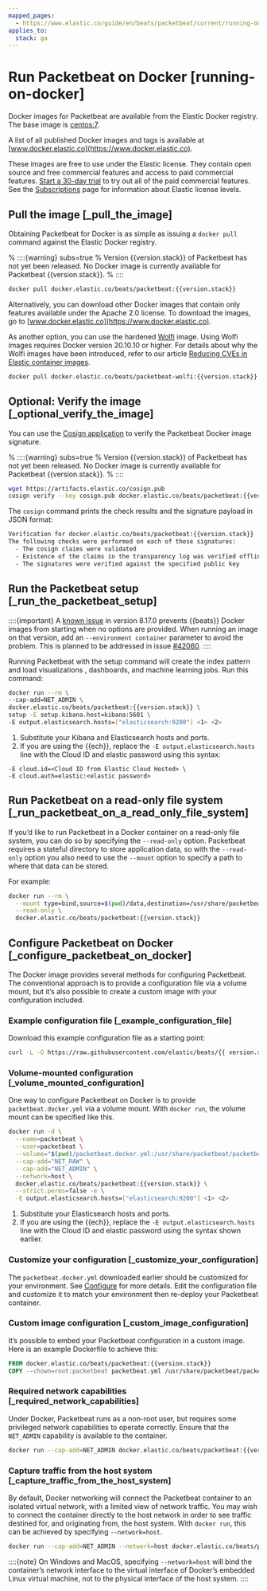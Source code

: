 ```yaml
---
mapped_pages:
  - https://www.elastic.co/guide/en/beats/packetbeat/current/running-on-docker.html
applies_to:
  stack: ga
---
```


# Run Packetbeat on Docker [running-on-docker]

Docker images for Packetbeat are available from the Elastic Docker registry. The base image is [centos:7](https://hub.docker.com/_/centos/).

A list of all published Docker images and tags is available at [www.docker.elastic.co](https://www.docker.elastic.co).

These images are free to use under the Elastic license. They contain open source and free commercial features and access to paid commercial features. [Start a 30-day trial](docs-content://deploy-manage/license/manage-your-license-in-self-managed-cluster.md) to try out all of the paid commercial features. See the [Subscriptions](https://www.elastic.co/subscriptions) page for information about Elastic license levels.

## Pull the image [_pull_the_image]

Obtaining Packetbeat for Docker is as simple as issuing a `docker pull` command against the Elastic Docker registry.

% ::::{warning} subs=true
% Version {{version.stack}} of Packetbeat has not yet been released. No Docker image is currently available for Packetbeat {{version.stack}}.
% ::::


```sh subs=true
docker pull docker.elastic.co/beats/packetbeat:{{version.stack}}
```

Alternatively, you can download other Docker images that contain only features available under the Apache 2.0 license. To download the images, go to [www.docker.elastic.co](https://www.docker.elastic.co).

As another option, you can use the hardened [Wolfi](https://wolfi.dev/) image. Using Wolfi images requires Docker version 20.10.10 or higher. For details about why the Wolfi images have been introduced, refer to our article [Reducing CVEs in Elastic container images](https://www.elastic.co/blog/reducing-cves-in-elastic-container-images).

```bash subs=true
docker pull docker.elastic.co/beats/packetbeat-wolfi:{{version.stack}}
```


## Optional: Verify the image [_optional_verify_the_image]

You can use the [Cosign application](https://docs.sigstore.dev/cosign/installation/) to verify the Packetbeat Docker image signature.

% ::::{warning} subs=true
% Version {{version.stack}} of Packetbeat has not yet been released. No Docker image is currently available for Packetbeat {{version.stack}}.
% ::::


```sh subs=true
wget https://artifacts.elastic.co/cosign.pub
cosign verify --key cosign.pub docker.elastic.co/beats/packetbeat:{{version.stack}}
```

The `cosign` command prints the check results and the signature payload in JSON format:

```sh subs=true
Verification for docker.elastic.co/beats/packetbeat:{{version.stack}} --
The following checks were performed on each of these signatures:
  - The cosign claims were validated
  - Existence of the claims in the transparency log was verified offline
  - The signatures were verified against the specified public key
```


## Run the Packetbeat setup [_run_the_packetbeat_setup]

::::{important}
A [known issue](https://github.com/elastic/beats/issues/42038) in version 8.17.0 prevents {{beats}} Docker images from starting when no options are provided. When running an image on that version, add an `--environment container` parameter to avoid the problem. This is planned to be addressed in issue [#42060](https://github.com/elastic/beats/pull/42060).
::::


Running Packetbeat with the setup command will create the index pattern and load visualizations , dashboards, and machine learning jobs.  Run this command:

```sh subs=true
docker run --rm \
--cap-add=NET_ADMIN \
docker.elastic.co/beats/packetbeat:{{version.stack}} \
setup -E setup.kibana.host=kibana:5601 \
-E output.elasticsearch.hosts=["elasticsearch:9200"] <1> <2>
```

1. Substitute your Kibana and Elasticsearch hosts and ports.
2. If you are using the {{ech}}, replace the `-E output.elasticsearch.hosts` line with the Cloud ID and elastic password using this syntax:


```shell
-E cloud.id=<Cloud ID from Elastic Cloud Hosted> \
-E cloud.auth=elastic:<elastic password>
```


## Run Packetbeat on a read-only file system [_run_packetbeat_on_a_read_only_file_system]

If you’d like to run Packetbeat in a Docker container on a read-only file system, you can do so by specifying the `--read-only` option. Packetbeat requires a stateful directory to store application data, so with the `--read-only` option you also need to use the `--mount` option to specify a path to where that data can be stored.

For example:

```sh subs=true
docker run --rm \
  --mount type=bind,source=$(pwd)/data,destination=/usr/share/packetbeat/data \
  --read-only \
  docker.elastic.co/beats/packetbeat:{{version.stack}}
```


## Configure Packetbeat on Docker [_configure_packetbeat_on_docker]

The Docker image provides several methods for configuring Packetbeat. The conventional approach is to provide a configuration file via a volume mount, but it’s also possible to create a custom image with your configuration included.

### Example configuration file [_example_configuration_file]

Download this example configuration file as a starting point:

```sh subs=true
curl -L -O https://raw.githubusercontent.com/elastic/beats/{{ version.stack | M.M }}/deploy/docker/packetbeat.docker.yml
```


### Volume-mounted configuration [_volume_mounted_configuration]

One way to configure Packetbeat on Docker is to provide `packetbeat.docker.yml` via a volume mount. With `docker run`, the volume mount can be specified like this.

```sh subs=true
docker run -d \
  --name=packetbeat \
  --user=packetbeat \
  --volume="$(pwd)/packetbeat.docker.yml:/usr/share/packetbeat/packetbeat.yml:ro" \
  --cap-add="NET_RAW" \
  --cap-add="NET_ADMIN" \
  --network=host \
  docker.elastic.co/beats/packetbeat:{{version.stack}} \
  --strict.perms=false -e \
  -E output.elasticsearch.hosts=["elasticsearch:9200"] <1> <2>
```

1. Substitute your Elasticsearch hosts and ports.
2. If you are using the {{ech}}, replace the `-E output.elasticsearch.hosts` line with the Cloud ID and elastic password using the syntax shown earlier.



### Customize your configuration [_customize_your_configuration]

The `packetbeat.docker.yml` downloaded earlier should be customized for your environment. See [Configure](/reference/packetbeat/configuring-howto-packetbeat.md) for more details. Edit the configuration file and customize it to match your environment then re-deploy your Packetbeat container.


### Custom image configuration [_custom_image_configuration]

It’s possible to embed your Packetbeat configuration in a custom image. Here is an example Dockerfile to achieve this:

```dockerfile subs=true
FROM docker.elastic.co/beats/packetbeat:{{version.stack}}
COPY --chown=root:packetbeat packetbeat.yml /usr/share/packetbeat/packetbeat.yml
```


### Required network capabilities [_required_network_capabilities]

Under Docker, Packetbeat runs as a non-root user, but requires some privileged network capabilities to operate correctly. Ensure that the `NET_ADMIN` capability is available to the container.

```sh subs=true
docker run --cap-add=NET_ADMIN docker.elastic.co/beats/packetbeat:{{version.stack}}
```


### Capture traffic from the host system [_capture_traffic_from_the_host_system]

By default, Docker networking will connect the Packetbeat container to an isolated virtual network, with a limited view of network traffic. You may wish to connect the container directly to the host network in order to see traffic destined for, and originating from, the host system. With `docker run`, this can be achieved by specifying `--network=host`.

```sh subs=true
docker run --cap-add=NET_ADMIN --network=host docker.elastic.co/beats/packetbeat:{{version.stack}}
```

::::{note}
On Windows and MacOS, specifying `--network=host` will bind the container’s network interface to the virtual interface of Docker’s embedded Linux virtual machine, not to the physical interface of the host system.
::::





